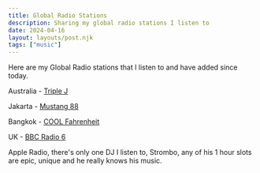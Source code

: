 ```yaml
---
title: Global Radio Stations
description: Sharing my global radio stations I listen to
date: 2024-04-16
layout: layouts/post.njk
tags: ["music"]
---
```


Here are my Global Radio stations that I listen to and have added since today.

Australia - [Triple J](https://music.apple.com/ca/station/triple-j/ra.1460909776)

Jakarta - [Mustang 88](http://mustang88fm.com/streaming)

Bangkok - [COOL Fahrenheit](https://music.apple.com/ca/station/cool-fahrenheit/ra.1461218761)

UK - [BBC Radio 6](https://music.apple.com/ca/station/bbc-radio-6-music/ra.1460967119)

Apple Radio, there's only one DJ I listen to, Strombo, any of his 1 hour slots are epic, unique and he really knows his music.

